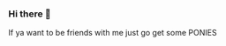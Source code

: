 ### Hi there 👋

<!--
**StarTwi/StarTwi** is a ✨ _special_ ✨ repository because its `README.md` (this file) appears on your GitHub profile.

Here are some ideas to get you started:

- 🔭 I’m currently working on a Java project. Mainly its a game but you can find some gist of it [here](https://www.youtube.com/watch?v=6OZAiTYlPLg)
- 🌱 I’m currently learning Java,Python,Kot- no wonder I should not say this
- 👯 I’m looking to collaborate on Nothing currently
- 🤔 I’m looking for help with nothing currently
- 💬 Ask me about Pony. Seriously a big fan of ponies and MAN they are co cute
- 📫 How to reach me: i have my Discord. Username do be `Glimmie#9135`
- 😄 Pronouns: She/Her
- ⚡ Fun fact: Ponies are cuter than you and they are the best in the whole world.
- Fun Fact 2: A secret, I am biased towards Starlight Glimmer. Can see her [here](https://www.google.com/search?q=starlight+glimmer&rlz=1C1CHBF_enIN881IN881&sxsrf=ALeKk02pT5qgZuljCOFYVeQ6yFMzIg-dNg:1614685602679&tbm=isch&source=iu&ictx=1&fir=Z2JXcvkbUD-YNM%252Cxim-W0jD77LeAM%252C_&vet=1&usg=AI4_-kSl4Hrlmz076nsWsOKm09YNELRl3Q&sa=X&ved=2ahUKEwjS1ZXOxJHvAhUGxTgGHRfSB2YQ9QF6BAgLEAE#imgrc=Z2JXcvkbUD-YNM) and maybe [here](https://www.youtube.com/watch?v=dQw4w9WgXcQ)
-->If ya want to be friends with me just go get some PONIES
